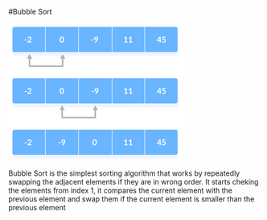 #Bubble Sort


![alt text](https://github.com/project-mlx/ADS/blob/main/BubbleSort/Bubble-sort-2.png)


Bubble Sort is the simplest sorting algorithm that works by repeatedly swapping the adjacent elements if they are in wrong order. It starts cheking the elements from index 1, it compares the current element with the previous element and swap them if the current element is smaller than the previous element
